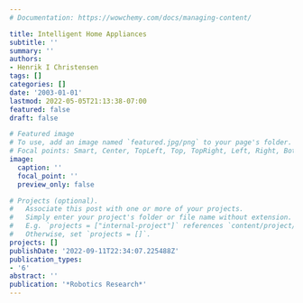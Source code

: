 ```yaml
---
# Documentation: https://wowchemy.com/docs/managing-content/

title: Intelligent Home Appliances
subtitle: ''
summary: ''
authors:
- Henrik I Christensen
tags: []
categories: []
date: '2003-01-01'
lastmod: 2022-05-05T21:13:38-07:00
featured: false
draft: false

# Featured image
# To use, add an image named `featured.jpg/png` to your page's folder.
# Focal points: Smart, Center, TopLeft, Top, TopRight, Left, Right, BottomLeft, Bottom, BottomRight.
image:
  caption: ''
  focal_point: ''
  preview_only: false

# Projects (optional).
#   Associate this post with one or more of your projects.
#   Simply enter your project's folder or file name without extension.
#   E.g. `projects = ["internal-project"]` references `content/project/deep-learning/index.md`.
#   Otherwise, set `projects = []`.
projects: []
publishDate: '2022-09-11T22:34:07.225488Z'
publication_types:
- '6'
abstract: ''
publication: '*Robotics Research*'
---
```

